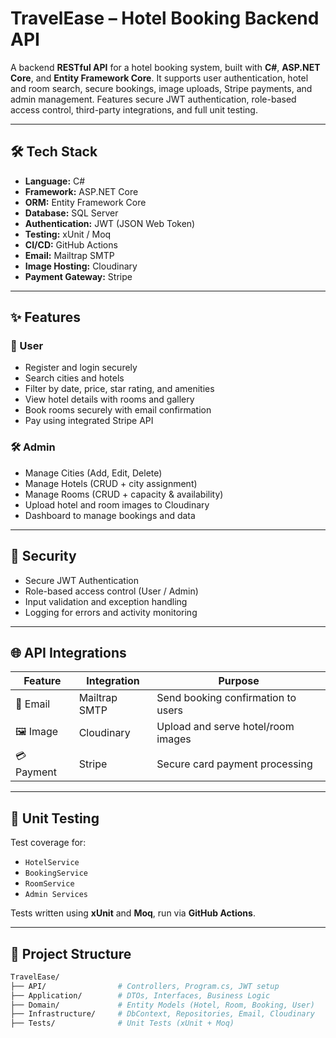# TravelEase – Hotel Booking Backend API

A backend **RESTful API** for a hotel booking system, built with **C#**, **ASP.NET Core**, and **Entity Framework Core**. It supports user authentication, hotel and room search, secure bookings, image uploads, Stripe payments, and admin management. Features secure JWT authentication, role-based access control, third-party integrations, and full unit testing.

---

## 🛠️ Tech Stack

- **Language:** C#  
- **Framework:** ASP.NET Core  
- **ORM:** Entity Framework Core  
- **Database:** SQL Server  
- **Authentication:** JWT (JSON Web Token)  
- **Testing:** xUnit / Moq  
- **CI/CD:** GitHub Actions  
- **Email:** Mailtrap SMTP  
- **Image Hosting:** Cloudinary  
- **Payment Gateway:** Stripe

---

## ✨ Features

### 👤 User
- Register and login securely
- Search cities and hotels
- Filter by date, price, star rating, and amenities
- View hotel details with rooms and gallery
- Book rooms securely with email confirmation
- Pay using integrated Stripe API

### 🛠️ Admin
- Manage Cities (Add, Edit, Delete)
- Manage Hotels (CRUD + city assignment)
- Manage Rooms (CRUD + capacity & availability)
- Upload hotel and room images to Cloudinary
- Dashboard to manage bookings and data

---

## 🔐 Security

- Secure JWT Authentication
- Role-based access control (User / Admin)
- Input validation and exception handling
- Logging for errors and activity monitoring

---

## 🌐 API Integrations

| Feature     | Integration     | Purpose                                 |
|-------------|------------------|------------------------------------------|
| 📧 Email    | Mailtrap SMTP     | Send booking confirmation to users       |
| 🖼️ Image    | Cloudinary         | Upload and serve hotel/room images       |
| 💳 Payment  | Stripe            | Secure card payment processing           |

---

## 🧪 Unit Testing

Test coverage for:
- `HotelService`
- `BookingService`
- `RoomService`
- `Admin Services`

Tests written using **xUnit** and **Moq**, run via **GitHub Actions**.

---

## 📁 Project Structure

```bash
TravelEase/
├── API/                # Controllers, Program.cs, JWT setup
├── Application/        # DTOs, Interfaces, Business Logic
├── Domain/             # Entity Models (Hotel, Room, Booking, User)
├── Infrastructure/     # DbContext, Repositories, Email, Cloudinary
├── Tests/              # Unit Tests (xUnit + Moq)
